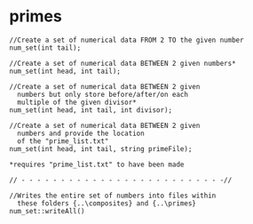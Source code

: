 # primes

	//Create a set of numerical data FROM 2 TO the given number
	num_set(int tail); 
  
    //Create a set of numerical data BETWEEN 2 given numbers* 
    num_set(int head, int tail); 
  
    //Create a set of numerical data BETWEEN 2 given 
      numbers but only store before/after/on each 
      multiple of the given divisor*
    num_set(int head, int tail, int divisor); 
  
    //Create a set of numerical data BETWEEN 2 given 
      numbers and provide the location 
      of the "prime_list.txt"
	num_set(int head, int tail, string primeFile);
  
    *requires "prime_list.txt" to have been made
  
    // - - - - - - - - - - - - - - - - - - - - - - - - - -//
  
    //Writes the entire set of numbers into files within 
      these folders {..\composites} and {..\primes}
    num_set::writeAll()
